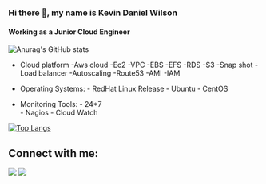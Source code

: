 ### Hi there 👋, my name is Kevin Daniel Wilson 
####  Working as a Junior Cloud Engineer

![Anurag's GitHub stats](https://github-readme-stats.vercel.app/api?username=kevindw1234&show_icons=true&theme=radical)





- Cloud platform
        -Aws cloud
          -Ec2
          -VPC
          -EBS
          -EFS
          -RDS
          -S3
          -Snap shot
          -Load balancer
          -Autoscaling
          -Route53
          -AMI
          -IAM
      

-  Operating Systems:
        - RedHat Linux Release
        - Ubuntu
        - CentOS
 -  Monitoring Tools:
        - 24*7  
        - Nagios
        - Cloud Watch

[![Top Langs](https://github-readme-stats.vercel.app/api/top-langs/?username=kevindw1234&layout=compact)](https://github.com/anuraghazra/github-readme-stats)


## Connect with me:

<p align="left">

<a href = "https://www.linkedin.com/in/kevindw98/"><img src="https://img.icons8.com/fluent/48/000000/linkedin.png"/></a>
<a href = "https://www.instagram.com/kevin_danile_wilson/"><img src="https://img.icons8.com/fluent/48/000000/instagram-new.png"/></a>

</p>
